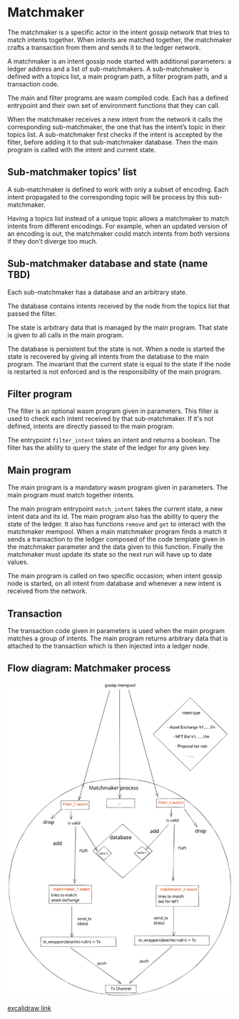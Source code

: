 # Matchmaker

The matchmaker is a specific actor in the intent gossip network that tries to
match intents together. When intents are matched together, the matchmaker crafts
a transaction from them and sends it to the ledger network.

A matchmaker is an intent gossip node started with additional parameters: a
ledger address and a list of sub-matchmakers. A sub-matchmaker is defined with a
topics list, a main program path, a filter program path, and a transaction code.

The main and filter programs are wasm compiled code. Each has a defined
entrypoint and their own set of environment functions that they can call.

When the matchmaker receives a new intent from the network it calls the
corresponding sub-matchmaker, the one that has the intent’s topic in their
topics list. A sub-matchmaker first checks if the intent is accepted by the
filter, before adding it to that sub-matchmaker database. Then the main program
is called with the intent and current state.

## Sub-matchmaker topics' list

A sub-matchmaker is defined to work with only a subset of encoding. Each intent
propagated to the corresponding topic will be process by this sub-matchmaker.

Having a topics list instead of a unique topic allows a matchmaker to match
intents from different encodings. For example, when an updated version of an
encoding is out, the matchmaker could match intents from both versions if they
don’t diverge too much.

## Sub-matchmaker database and state (name TBD)

Each sub-matchmaker has a database and an arbitrary state.

The database contains intents received by the node from the topics list that
passed the filter.

The state is arbitrary data that is managed by the main program. That state is
given to all calls in the main program.

The database is persistent but the state is not. When a node is started the
state is recovered by giving all intents from the database to the main program.
The invariant that the current state is equal to the state if the node is
restarted is not enforced and is the responsibility of the main program.

## Filter program

The filter is an optional wasm program given in parameters. This filter is used
to check each intent received by that sub-matchmaker. If it's not defined,
intents are directly passed to the main program.

 The entrypoint `filter_intent` takes an intent and returns a boolean. The
filter has the ability to query the state of the ledger for any given key.

## Main program

The main program is a mandatory wasm program given in parameters. The main
program must match together intents.

The main program entrypoint `match_intent` takes the current state, a new intent
data and its id. The main program also has the ability to query the state of the
ledger. It also has functions `remove` and `get` to interact with the matchmaker
mempool. When a main matchmaker program finds a match it sends a transaction to
the ledger composed of the code template given in the matchmaker parameter and
the data given to this function. Finally the matchmaker must update its state so
the next run will have up to date values.

The main program is called on two specific occasion; when intent gossip node is
started, on all intent from database and whenever a new intent is received from
the network.

## Transaction

The transaction code given in parameters is used when the main program matches a
group of intents. The main program returns arbitrary data that is attached to
the transaction which is then injected into a ledger node.

## Flow diagram: Matchmaker process
![matchmaker process](./matchmaker_process.svg "matchmaker process")

[excalidraw link](https://excalidraw.com/#room=92b291c13cfab8fb22a4,OvHfWIrL0jeDzPI-EFZMaw)
